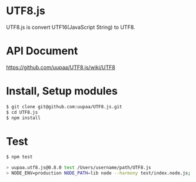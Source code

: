 UTF8.js
=========

UTF8.js is convert UTF16(JavaScript String) to UTF8.

# API Document

https://github.com/uupaa/UTF8.js/wiki/UTF8

# Install, Setup modules

```sh
$ git clone git@github.com:uupaa/UTF8.js.git
$ cd UTF8.js
$ npm install
```

# Test

```sh
$ npm test

> uupaa.utf8.js@0.8.0 test /Users/username/path/UTF8.js
> NODE_ENV=production NODE_PATH=lib node --harmony test/index.node.js; open test/index.html
```


